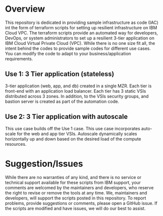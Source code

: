 # Overview
This repository is dedicated in providing sample infrastructure as code (IAC) int the form of
terraform scripts for setting up resilient infrastructure on IBM Cloud VPC. The terraform scripts
provide an automated way for developers, DevOps, or system administrators to set up a resilient 3-tier
application on IBM Cloud Virtual Private Cloud (VPC). While there is no one size fit all, the intent
behind the codes to provide sample codes for different use cases. You can modify the code to adapt to
your business/application requirements.
 
## Use 1: 3 Tier application (stateless)
3-tier application (web, app, and db) created in a single MZR. Each tier is front-end with an
application load balancer. Each tier has 3 static VSIs distributed across 3 zones. In addition, to
the VSIs security groups, and bastion server is created as part of the automation code.

## Use 2: 3 Tier application with autoscale
This use case builds off the Use 1 case. This use case incorporates auto-scale for the web and app
tier VSIs. Autoscale dynamically scales horizontally up and down based on the desired load of the
compute resources.

# Suggestion/Issues
While there are no warranties of any kind, and there is no service or technical support available
for these scripts from IBM support, your comments are welcomed by the maintainers and developers,
who reserve the right to revise or remove the tools at any time. We, maintainers and developers,
will support the scripts posted in this repository. To report problems, provide suggestions or
comments, please open a GitHub issue. If the scripts are modified and have issues, we will do our
best to assist.

